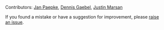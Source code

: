 Contributors: [Jan Paepke](//github.com/janpaepke), [Dennis Gaebel](//github.com/grayghostvisuals), [Justin Marsan](//github.com/justinmarsan)

If you found a mistake or have a suggestion for improvement, please [raise an issue](../issues/new).